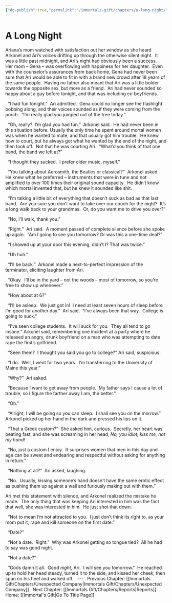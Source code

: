 ```yaml
---
{"dg-publish":true,"permalink":"/immortals-gift/chapters/a-long-night/"}
---
```


# A Long Night

Ariana’s mom watched with satisfaction out her window as she heard Arkonel and Ari’s voices drifting up through the otherwise silent night.  It was a little past midnight, and Ari’s night had obviously been a success.  Her mom – Gena – was overflowing with happiness for her daughter.  Even with the counselor’s assurances from back home, Gena had never been sure that Ari would be able to fit in with a brand new crowd after 18 years of the same people.  Having no father also meant that Ari was a little bolder towards the opposite sex, but more as a friend.  Ari had never sounded so happy about a guy before tonight, and that was including ex-boyfriends.

  “I had fun tonight.”  Ari admitted.  Gena could no longer see the flashlight bobbing along, and their voices sounded as if they were coming from the porch.  “I’m really glad you jumped out of the tree today.”

  “Oh, really?  I’m glad you had fun.”  Arkonel said.  He had never been in this situation before. Usually the only time he spent around mortal women was when he wanted to mate, and that usually got him trouble.  He knew how to court, but he always got what he wanted by the end of the night, and then took off.  Not that he was courting Ari.  “What’d you think of that one band, the band we left at?”

  “I thought they sucked.  I prefer older music, myself.”

  “You talking about Aerosmith, the Beatles or classical?”  Arkonel asked.  He knew what he preferred – instruments that were in tune and not amplified to over 100 times their original sound capacity.  He didn’t know which mortal invented that, but he knew it sounded like shit.

  “I’m talking a little bit of everything that doesn’t suck as bad as that last band.  Are you sure you don’t want to take over our couch for the night?  It’s a long walk back to your grandmas.  Or, do you want me to drive you over?”

  “No, I’ll walk, thank you.”

  “Right.”  Ari said.  A moment passed of complete silence before she spoke up again.  “Am I going to see you tomorrow? Or was this a one-time deal?”

  “I showed up at your door this evening, didn’t I? That was twice.”

  “Uh huh.”

  “I’ll be back.”  Arkonel made a next-to-perfect impression of the terminator, eliciting laughter from Ari.

  “Okay.  I’ll be in the yard – not the woods – most of tomorrow, so you’re free to show up whenever.”

  “How about at 6?”

  “I’ll be asleep.  We just got in!  I need at least seven hours of sleep before I’m good for another day.”  Ari said.  “I’ve always been that way.  College is going to suck.”

  “I’ve seen college students.  It will suck for you.  They all tend to go insane.” Arkonel said, remembering one incident at a party where he released an angry, drunk boyfriend on a man who was attempting to date rape the first’s girlfriend.

  “Seen them?  I thought you said you go to college?” Ari said, suspicious.

  “I do.  Well, I went for two years.  I’m transferring to the University of Maine this year.”

  “Why?”  Ari asked.

  “Because I want to get away from people.  My father says I cause a lot of trouble, so I figure the farther away I am, the better.”

  “Oh.”

  “Alright, I will be going so you can sleep.  I shall see you on the morrow.”  Arkonel picked up her hand in the dark and pressed his lips on it.

  “That a Greek custom?”  She asked him, curious.  Secretly, her heart was beating fast, and she was screaming in her head, _No, you idiot, kiss me, not my hand!_

  “No, just a custom I enjoy.  It surprises women that men in this day and age can be sweet and endearing and respectful without asking for anything in return.”

  “Nothing at all?”  Ari asked, laughing.

  “No.  Usually, kissing someone’s hand doesn’t have the same erotic effect as pushing them up against a wall and furiously making out with them.”

Ari met this statement with silence, and Arkonel realized the mistake he made.  The only thing that was keeping Ari interested in him was the fact that well, she was interested in him.  He just shot that down.

  “Not to mean I’m not attracted to you.  I just don’t think its right to, as your mom put it, rape and kill someone on the first date.”

  “Date?”

  “Not a date.  Right.”  Why was Arkonel getting so tongue tied?  All he had to say was good night. 

  “Not a date?”

  “Gods damn it all.  Good _night_, Ari.  I will see you tomorrow.”  He reached up to hold her head steady, turned it to the side, and kissed her cheek, then spun on his heel and walked off.
  ---
  Previous Chapter: [[Immortals Gift/Chapters/Unexpected Company\|Immortals Gift/Chapters/Unexpected Company]]
  Next Chapter: [[Immortals Gift/Chapters/Reports\|Reports]]
  Home: [[Immortal's Gift\|Go To Title Page]]